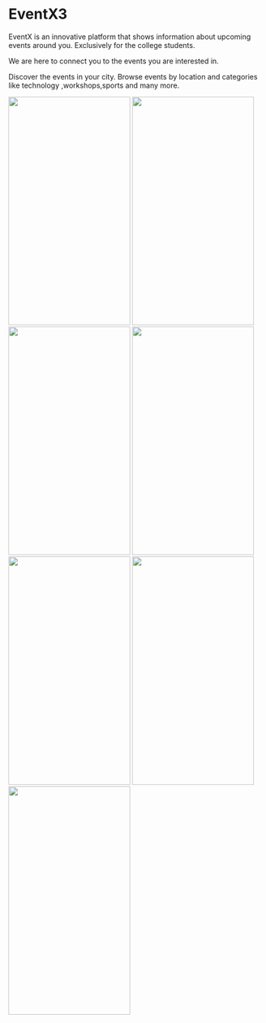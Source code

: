 # EventX3

EventX is an innovative platform that shows information about upcoming events around you. Exclusively for the college students.

We are here to connect you to the events you are interested in. 

Discover the events in your city. Browse events by location and categories like technology ,workshops,sports and many more.

<img src="https://github.com/nishantsingh1814/EventX3/blob/master/WhatsApp%20Image%202017-05-01%20at%2013.47.17%20(8).jpeg" height="450" width="240">

<img src="https://github.com/nishantsingh1814/EventX3/blob/master/WhatsApp%20Image%202017-05-01%20at%2013.47.17%20(7).jpeg" height="450" width="240">

<img src="https://github.com/nishantsingh1814/EventX3/blob/master/WhatsApp%20Image%202017-05-01%20at%2013.47.18%20(3).jpeg" height="450" width="240">

<img src="https://github.com/nishantsingh1814/EventX3/blob/master/WhatsApp%20Image%202017-05-01%20at%2013.47.17%20(6).jpeg" height="450" width="240">

<img src="https://github.com/nishantsingh1814/EventX3/blob/master/WhatsApp%20Image%202017-05-01%20at%2013.47.17%20(5).jpeg" height="450" width="240">

<img src="https://github.com/nishantsingh1814/EventX3/blob/master/WhatsApp%20Image%202017-05-01%20at%2013.47.18%20(4).jpeg" height="450" width="240">





<img src="https://github.com/nishantsingh1814/EventX3/blob/master/WhatsApp%20Image%202017-05-01%20at%2013.47.17%20(9).jpeg" height="450" width="240">
